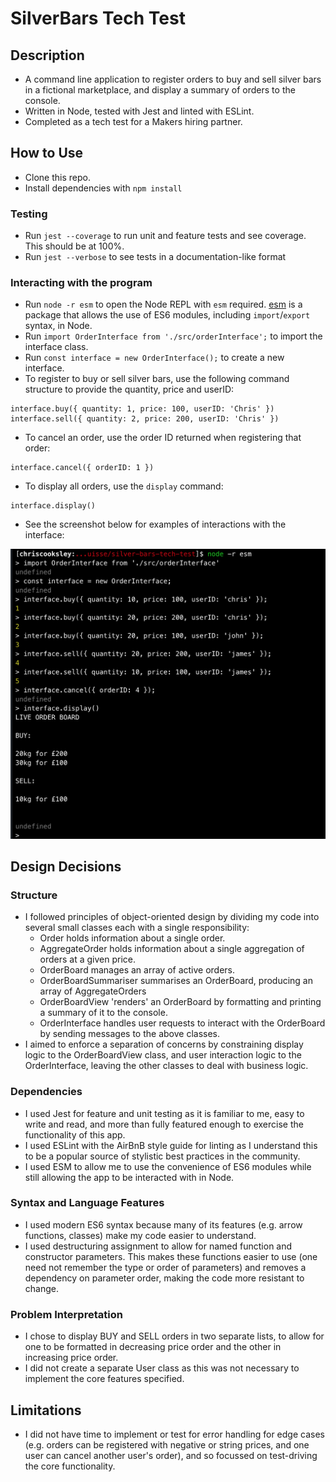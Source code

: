 # SilverBars Tech Test

## Description

* A command line application to register orders to buy and sell silver bars in a fictional marketplace, and display a summary of orders to the console.
* Written in Node, tested with Jest and linted with ESLint.
* Completed as a tech test for a Makers hiring partner.

## How to Use

* Clone this repo.
* Install dependencies with `npm install`

### Testing

* Run `jest --coverage` to run unit and feature tests and see coverage. This should be at 100%.
* Run `jest --verbose` to see tests in a documentation-like format

### Interacting with the program

* Run `node -r esm` to open the Node REPL with `esm` required. [esm](https://www.npmjs.com/package/esm) is a package that allows the use of ES6 modules, including `import`/`export` syntax, in Node.
* Run `import OrderInterface from './src/orderInterface';` to import the interface class.
* Run `const interface = new OrderInterface();` to create a new interface.
* To register to buy or sell silver bars, use the following command structure to provide the quantity, price and userID:
```
interface.buy({ quantity: 1, price: 100, userID: 'Chris' })
interface.sell({ quantity: 2, price: 200, userID: 'Chris' })
```
* To cancel an order, use the order ID returned when registering that order:
```
interface.cancel({ orderID: 1 })
```
* To display all orders, use the `display` command:
```
interface.display()
```

* See the screenshot below for examples of interactions with the interface:

![screenshot](images/2019/01/screenshot.png)

## Design Decisions

### Structure

* I followed principles of object-oriented design by dividing my code into several small classes each with a single responsibility:
  - Order holds information about a single order.
  - AggregateOrder holds information about a single aggregation of orders at a given price.
  - OrderBoard manages an array of active orders.
  - OrderBoardSummariser summarises an OrderBoard, producing an array of AggregateOrders
  - OrderBoardView 'renders' an OrderBoard by formatting and printing a summary of it to the console.
  - OrderInterface handles user requests to interact with the OrderBoard by sending messages to the above classes.
* I aimed to enforce a separation of concerns by constraining display logic to the OrderBoardView class, and user interaction logic to the OrderInterface, leaving the other classes to deal with business logic.

### Dependencies

* I used Jest for feature and unit testing as it is familiar to me, easy to write and read, and more than fully featured enough to exercise the functionality of this app.
* I used ESLint with the AirBnB style guide for linting as I understand this to be a popular source of stylistic best practices in the community.
* I used ESM to allow me to use the convenience of ES6 modules while still allowing the app to be interacted with in Node.

### Syntax and Language Features

* I used modern ES6 syntax because many of its features (e.g. arrow functions, classes) make my code easier to understand.
* I used destructuring assignment to allow for named function and constructor parameters. This makes these functions easier to use (one need not remember the type or order of parameters) and removes a dependency on parameter order, making the code more resistant to change.

### Problem Interpretation

* I chose to display BUY and SELL orders in two separate lists, to allow for one to be formatted in decreasing price order and the other in increasing price order.
* I did not create a separate User class as this was not necessary to implement the core features specified.

## Limitations

* I did not have time to implement or test for error handling for edge cases (e.g. orders can be registered with negative or string prices, and one user can cancel another user's order), and so focussed on test-driving the core functionality.

